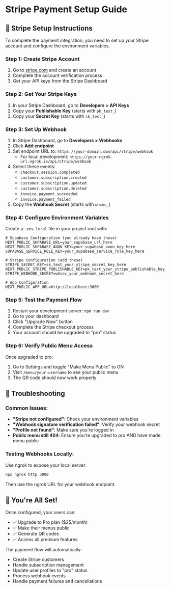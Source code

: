 # Stripe Payment Setup Guide

## 🎯 **Stripe Setup Instructions**

To complete the payment integration, you need to set up your Stripe account and configure the environment variables.

### **Step 1: Create Stripe Account**
1. Go to [stripe.com](https://stripe.com) and create an account
2. Complete the account verification process
3. Get your API keys from the Stripe Dashboard

### **Step 2: Get Your Stripe Keys**
1. In your Stripe Dashboard, go to **Developers > API Keys**
2. Copy your **Publishable Key** (starts with `pk_test_`)
3. Copy your **Secret Key** (starts with `sk_test_`)

### **Step 3: Set Up Webhook**
1. In Stripe Dashboard, go to **Developers > Webhooks**
2. Click **Add endpoint**
3. Set endpoint URL to: `https://your-domain.com/api/stripe/webhook`
   - For local development: `https://your-ngrok-url.ngrok.io/api/stripe/webhook`
4. Select these events:
   - `checkout.session.completed`
   - `customer.subscription.created`
   - `customer.subscription.updated`
   - `customer.subscription.deleted`
   - `invoice.payment_succeeded`
   - `invoice.payment_failed`
5. Copy the **Webhook Secret** (starts with `whsec_`)

### **Step 4: Configure Environment Variables**
Create a `.env.local` file in your project root with:

```env
# Supabase Configuration (you already have these)
NEXT_PUBLIC_SUPABASE_URL=your_supabase_url_here
NEXT_PUBLIC_SUPABASE_ANON_KEY=your_supabase_anon_key_here
SUPABASE_SERVICE_ROLE_KEY=your_supabase_service_role_key_here

# Stripe Configuration (add these)
STRIPE_SECRET_KEY=sk_test_your_stripe_secret_key_here
NEXT_PUBLIC_STRIPE_PUBLISHABLE_KEY=pk_test_your_stripe_publishable_key_here
STRIPE_WEBHOOK_SECRET=whsec_your_webhook_secret_here

# App Configuration
NEXT_PUBLIC_APP_URL=http://localhost:3000
```

### **Step 5: Test the Payment Flow**
1. Restart your development server: `npm run dev`
2. Go to your dashboard
3. Click "Upgrade Now" button
4. Complete the Stripe checkout process
5. Your account should be upgraded to "pro" status

### **Step 6: Verify Public Menu Access**
Once upgraded to pro:
1. Go to Settings and toggle "Make Menu Public" to ON
2. Visit `/menu/your-username` to see your public menu
3. The QR code should now work properly

## 🔧 **Troubleshooting**

### **Common Issues:**
- **"Stripe not configured"**: Check your environment variables
- **"Webhook signature verification failed"**: Verify your webhook secret
- **"Profile not found"**: Make sure you're logged in
- **Public menu still 404**: Ensure you're upgraded to pro AND have made menu public

### **Testing Webhooks Locally:**
Use ngrok to expose your local server:
```bash
npx ngrok http 3000
```
Then use the ngrok URL for your webhook endpoint.

## 🎉 **You're All Set!**

Once configured, your users can:
- ✅ Upgrade to Pro plan ($25/month)
- ✅ Make their menus public
- ✅ Generate QR codes
- ✅ Access all premium features

The payment flow will automatically:
- Create Stripe customers
- Handle subscription management
- Update user profiles to "pro" status
- Process webhook events
- Handle payment failures and cancellations
